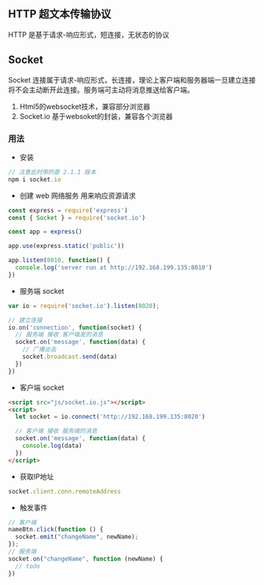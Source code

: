
## HTTP 超文本传输协议
HTTP 是基于请求-响应形式，短连接，无状态的协议

## Socket
Socket 连接属于请求-响应形式，长连接，理论上客户端和服务器端一旦建立连接将不会主动断开此连接。服务端可主动将消息推送给客户端。

1. Html5的websocket技术，兼容部分浏览器
1. Socket.io 基于websoket的封装，兼容各个浏览器

### 用法
- 安装
```js
// 注意此时用的是 2.1.1 版本
npm i socket.io
```
- 创建 web 网络服务 用来响应资源请求
```js
const express = require('express')
const { Socket } = require('socket.io')

const app = express()

app.use(express.static('public'))

app.listen(8010, function() {
  console.log('server run at http://192.168.199.135:8010')
})
```
- 服务端 socket
```js
var io = require('socket.io').listen(8020);

// 建立连接
io.on('connection', function(socket) {
  // 服务端 接收 客户端发的消息
  socket.on('message', function(data) {
    // 广播出去
    socket.broadcast.send(data)
  })
})
```
- 客户端 socket
```html
<script src="js/socket.io.js"></script>
<script>
  let socket = io.connect('http://192.168.199.135:8020')

  // 客户端 接收 服务端的消息
  socket.on('message', function(data) {
    console.log(data)
  })
</script>
```

- 获取IP地址
```js
socket.client.conn.remoteAddress
```

- 触发事件
```js
// 客户端
nameBtn.click(function () {
  socket.emit("changeName", newName);
});
// 服务端
socket.on("changeName", function (newName) {
  // todo
})
```